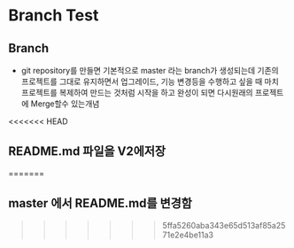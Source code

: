 # Branch Test

## Branch 

* git repository를 만들면 기본적으로 master 라는 branch가
생성되는데
기존의 프로젝트를 그대로 유지하면서 업그레이드, 기능 변경등을 수행하고 싶을 때
마치 프로젝트를 복제하여 만드는 것처럼 시작을 하고
완성이 되면 다시원래의 프로젝트에 Merge할수 있는개념

<<<<<<< HEAD
## README.md 파일을 V2에저장
=======

## master 에서 README.md를 변경함
>>>>>>> 5ffa5260aba343e65d513af85a2571e2e4be11a3

